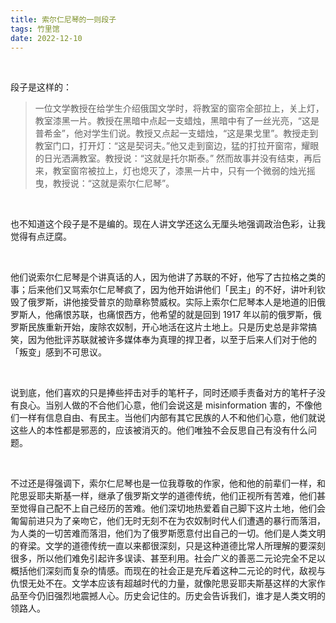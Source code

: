 ```yaml
---
title: 索尔仁尼琴的一则段子
tags: 竹里馆
date: 2022-12-10
---
```


<br/>

段子是这样的：

> 一位文学教授在给学生介绍俄国文学时，将教室的窗帘全部拉上，关上灯，教室漆黑一片。教授在黑暗中点起一支蜡烛，黑暗中有了一丝光亮，“这是普希金”，他对学生们说。教授又点起一支蜡烛，“这是果戈里”。教授走到教室门口，打开灯：“这是契诃夫。”他又走到窗边，猛的打拉开窗帘，耀眼的日光洒满教室。教授说：“这就是托尔斯泰。” 然而故事并没有结束，再后来，教室窗帘被拉上，灯也熄灭了，漆黑一片中，只有一个微弱的烛光摇曳，教授说：“这就是索尔仁尼琴”。

<br/>

也不知道这个段子是不是编的。现在人讲文学还这么无厘头地强调政治色彩，让我觉得有点迂腐。

<br/>

他们说索尔仁尼琴是个讲真话的人，因为他讲了苏联的不好，他写了古拉格之类的事；后来他们又骂索尔仁尼琴疯了，因为他开始讲他们「民主」的不好，讲叶利钦毁了俄罗斯，讲他接受普京的勋章称赞威权。实际上索尔仁尼琴本人是地道的旧俄罗斯人，他痛恨苏联，也痛恨西方，他希望的就是回到 1917 年以前的俄罗斯，俄罗斯民族重新开始，废除农奴制，开心地活在这片土地上。只是历史总是非常搞笑，因为他批评苏联就被许多媒体奉为真理的捍卫者，以至于后来人们对于他的「叛变」感到不可思议。

<br/>

说到底，他们喜欢的只是捧些抨击对手的笔杆子，同时还顺手责备对方的笔杆子没有良心。当别人做的不合他们心意，他们会说这是 misinformation 害的，不像他们一样有信息自由、有民主。当他们内部有其它民族的人不和他们心意，他们就说这些人的本性都是邪恶的，应该被消灭的。他们唯独不会反思自己有没有什么问题。

<br/>

不过还是得强调下，索尔仁尼琴也是一位我尊敬的作家，他和他的前辈们一样，和陀思妥耶夫斯基一样，继承了俄罗斯文学的道德传统，他们正视所有苦难，他们甚至觉得自己配不上自己经历的苦难。他们深切地热爱着自己脚下这片土地，他们会匍匐前进只为了亲吻它，他们无时无刻不在为农奴制时代人们遭遇的暴行而落泪，为人类的一切苦难而落泪，他们为了俄罗斯愿意付出自己的一切。他们是人类文明的脊梁。文学的道德传统一直以来都很深刻，只是这种道德比常人所理解的要深刻很多，所以他们难免引起许多误读、甚至利用。社会广义的善恶二元论完全不足以概括他们深刻而复杂的情感。而现在的社会正是充斥着这种二元论的时代，敌视与仇恨无处不在。文学本应该有超越时代的力量，就像陀思妥耶夫斯基这样的大家作品至今仍旧强烈地震撼人心。历史会记住的。历史会告诉我们，谁才是人类文明的领路人。
